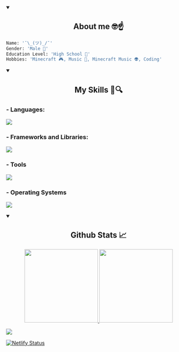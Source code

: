 <details open>
  <summary>
    <h2 align="center">About me 🤓☝️</h2>
  </summary>

  ```py
  Name: '¯\_(ツ)_/¯'
  Gender: 'Male 👦' 
  Education Level: 'High School 📖'
  Hobbies: 'Minecraft 🎮, Music 🎵, Minecraft Music 👽, Coding'
  ```
</details>

<details open>
  <summary>
    <h2 align="center">My Skills 📖🔍</h2>
  </summary>

  <p align="center">
    <h3>- Languages:</h3> 
    <a href="https://skillicons.dev"> <img src="https://skillicons.dev/icons?i=powershell,bash,c,cpp,py,lua,html,css,js,dart"> </a>
    <h3>- Frameworks and Libraries:</h3>
    <a href="https://skillicons.dev"> <img src="https://skillicons.dev/icons?i=flutter,selenium,fastapi,gtk,qt"> </a>
    <h3>- Tools</h3>
    <a href="https://skillicons.dev"> <img src="https://skillicons.dev/icons?i=git,github,githubactions,neovim,vscode,pycharm,clion,notion,anaconda,nix"> </a>
    <h3>- Operating Systems</h3>
    <a href="https://skillicons.dev"> <img src="https://skillicons.dev/icons?i=windows,linux"> </a>
  </p>
</details>

<details open>
  <summary>
    <h2 align="center">Github Stats 📈</h2>
  </summary>

  <div>
    <p align="center">
      <a href="https://github.com/THEGOODBALL"> <img height="200px" src="https://github-readme-stats-notchapple1703-vercel.vercel.app/api?username=THEGOODBALL&include_all_commits=true&theme=tokyonight&show_icons=true&hide_border=true&count_private=true"> </a>
      <a href="https://github.com/THEGOODBALL"> <img height="200px" src="https://github-readme-stats-THEGOODBALL-vercel.vercel.app/api/top-langs/?username=THEGOODBALL&theme=tokyonight&layout=donut&show_icon=true&hide_border=true"> </a>
    </p>
  </div>
  
</details>







[![](https://visitcount.itsvg.in/api?id=THEGOODBALL&label=Profile%20Views&color=1&icon=5&pretty=false)](https://visitcount.itsvg.in)

[![Netlify Status](https://api.netlify.com/api/v1/badges/21a3bd99-e8f4-4ee1-b643-fefdf6cd5639/deploy-status)](https://app.netlify.com/sites/mycooltools/deploys)

